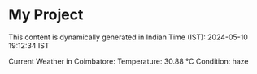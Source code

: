 # My Project

This content is dynamically generated in Indian Time (IST): 2024-05-10 19:12:34 IST


Current Weather in Coimbatore:
Temperature: 30.88 °C
Condition: haze
